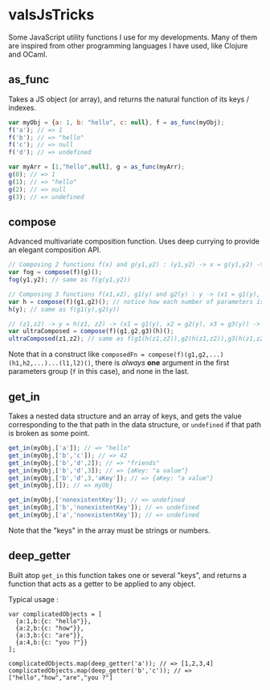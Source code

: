 valsJsTricks
============

Some JavaScript utility functions I use for my developments. Many of them are inspired from other programming languages I have used, like Clojure and OCaml.

as_func
------
Takes a JS object (or array), and returns the natural function of its keys / indexes.

```javascript
var myObj = {a: 1, b: "hello", c: null}, f = as_func(myObj);
f('a'); // => 1
f('b'); // => "hello"
f('c'); // => null
f('d'); // => undefined

var myArr = [1,"hello",null], g = as_func(myArr);
g(0); // => 1
g(1); // => "hello"
g(2); // => null
g(3); // => undefined
```

compose
------
Advanced multivariate composition function. Uses deep currying to provide an elegant composition API. 

```javascript
// Composing 2 functions f(x) and g(y1,y2) : (y1,y2) -> x = g(y1,y2) -> f(x)
var fog = compose(f)(g)();
fog(y1,y2); // same as f(g(y1,y2))

// Composing 3 functions f(x1,x2), g1(y) and g2(y) : y -> (x1 = g1(y), x2 = g2(y)) -> f(x1,x2)
var h = compose(f)(g1,g2)(); // notice how each number of parameters is the number of variables of the functions on the left.
h(y); // same as f(g1(y),g2(y))

// (z1,z2) -> y = h(z1, z2) -> (x1 = g1(y), x2 = g2(y), x3 = g3(y)) -> f(x1,x2,x3)
var ultraComposed = compose(f)(g1,g2,g3)(h)();
ultraComposed(z1,z2); // same as f(g1(h(z1,z2)),g2(h(z1,z2)),g3(h(z1,z2)))
```

Note that in a construct like `composedFn = compose(f)(g1,g2,...)(h1,h2,...)...(l1,l2)()`, there is *always* **one** argument in the first parameters group (`f` in this case), and none in the last.


get_in
------

Takes a nested data structure and an array of keys, and gets the value corresponding to the that path in the data structure, or `undefined` if that path is broken as some point.

```javascript
get_in(myObj,['a']); // => "hello"
get_in(myObj,['b','c']); // => 42
get_in(myObj,['b','d',2]); // => "friends"
get_in(myObj,['b','d',3]); // => {aKey: "a value"}
get_in(myObj,['b','d',3,'aKey']); // => {aKey: "a value"}
get_in(myObj,[]); // => myObj

get_in(myObj,['nonexistentKey']); // => undefined
get_in(myObj,['b','nonexistentKey']); // => undefined
get_in(myObj,['a','nonexistentKey']); // => undefined
```

Note that the "keys" in the array must be strings or numbers.


deep_getter
------

Built atop `get_in` this function takes one or several "keys", and returns a function that acts as a getter to be applied to any object.

Typical usage :
```
var complicatedObjects = [
  {a:1,b:{c: "hello"}},
  {a:2,b:{c: "how"}},
  {a:3,b:{c: "are"}},
  {a:4,b:{c: "you ?"}}
];

complicatedObjects.map(deep_getter('a')); // => [1,2,3,4]
complicatedObjects.map(deep_getter('b','c')); // => ["hello","how","are","you ?"]
```
